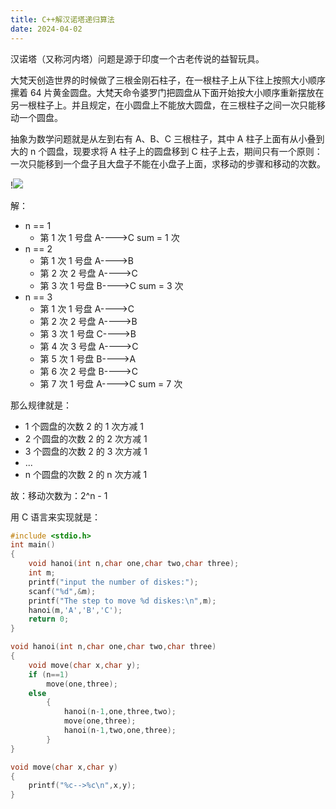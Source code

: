 ```yaml
---
title: C++解汉诺塔递归算法
date: 2024-04-02
---
```


汉诺塔（又称河内塔）问题是源于印度一个古老传说的益智玩具。

<!--more-->

大梵天创造世界的时候做了三根金刚石柱子，在一根柱子上从下往上按照大小顺序摞着 64 片黄金圆盘。大梵天命令婆罗门把圆盘从下面开始按大小顺序重新摆放在另一根柱子上。并且规定，在小圆盘上不能放大圆盘，在三根柱子之间一次只能移动一个圆盘。

抽象为数学问题就是从左到右有 A、B、C 三根柱子，其中 A 柱子上面有从小叠到大的 n 个圆盘，现要求将 A 柱子上的圆盘移到 C 柱子上去，期间只有一个原则：一次只能移到一个盘子且大盘子不能在小盘子上面，求移动的步骤和移动的次数。

!![](https://images.yuanj.top/202404021317052.png)

解：

- n == 1
  - 第 1 次  1 号盘  A---->C       sum = 1 次
- n == 2
  - 第 1 次  1 号盘  A---->B
  - 第 2 次  2 号盘  A---->C
  - 第 3 次  1 号盘  B---->C       sum = 3 次
- n == 3
  - 第 1 次  1 号盘  A---->C
  - 第 2 次  2 号盘  A---->B
  - 第 3 次  1 号盘  C---->B
  - 第 4 次  3 号盘  A---->C
  - 第 5 次  1 号盘  B---->A
  - 第 6 次  2 号盘  B---->C
  - 第 7 次  1 号盘  A---->C       sum = 7 次

那么规律就是：

- 1 个圆盘的次数 2 的 1 次方减 1
- 2 个圆盘的次数 2 的 2 次方减 1
- 3 个圆盘的次数 2 的 3 次方减 1
- ... 
- n 个圆盘的次数 2 的 n 次方减 1

故：移动次数为：2^n - 1

用 C 语言来实现就是：

```c
#include <stdio.h>
int main()
{
    void hanoi(int n,char one,char two,char three);
    int m;
    printf("input the number of diskes:");
    scanf("%d",&m);
    printf("The step to move %d diskes:\n",m);
    hanoi(m,'A','B','C');
    return 0;
}

void hanoi(int n,char one,char two,char three)
{
    void move(char x,char y);
    if (n==1)
        move(one,three);
    else
        {
            hanoi(n-1,one,three,two);
            move(one,three);
            hanoi(n-1,two,one,three);
        }
}

void move(char x,char y)
{
    printf("%c-->%c\n",x,y);
}
```